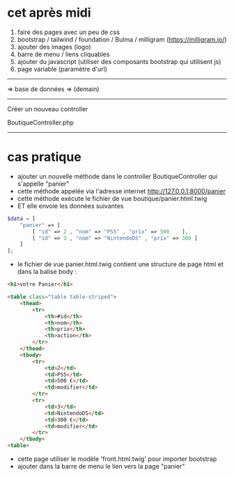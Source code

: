 # cet après midi

1. faire des pages avec un peu de css 
2. bootstrap / tailwind / foundation / Bulma / milligram (https://milligram.io/)
3. ajouter des images (logo)
4. barre de menu / liens cliquables
5. ajouter du javascript (utiliser des composants bootstrap qui utilisent js) 
6. page variable (paramètre d'url)

---------------------

=> base de données => (demain)

------------------

Créer un nouveau controller 

BoutiqueController.php

------------------

# cas pratique 

- ajouter un nouvelle méthode dans le controller BoutiqueController qui s'appelle "panier"
- cette méthode appelée via l'adresse internet http://127.0.0.1:8000/panier
- cette méthode exécute le fichier de vue boutique/panier.html.twig
- ET elle envoie les données suivantes 

```php 
$data = [
    "panier" => [
        [ "id" => 2 , "nom" => "PS5" , "prix" => 500    ],
        [ "id" => 3 , "nom" => "NintendoDS" , "prix" => 300 ]
    ]
];
```

- le fichier de vue  panier.html.twig contient une structure de page html et dans la balise body :


```html
<h1>votre Panier</h1>

<table class="table table-striped">
    <thead>
        <tr>
            <th>#id</th>
            <th>nom</th>
            <th>prix</th>
            <th>action</th>
        </tr>    
    </thead>
    <tbody>
        <tr>
            <td>2</td>
            <td>PS5</td>
            <td>500 €</td>
            <td>modifier</td>
        </tr> 
        <tr>
            <td>3</td>
            <td>NintendoDS</td>
            <td>300 €</td>
            <td>modifier</td>
        </tr>
    </tbody>
<table>
```
 - cette page utiliser le modèle 'front.html.twig' pour importer bootstrap
 - ajouter dans la barre de menu le lien vers la page "panier" 